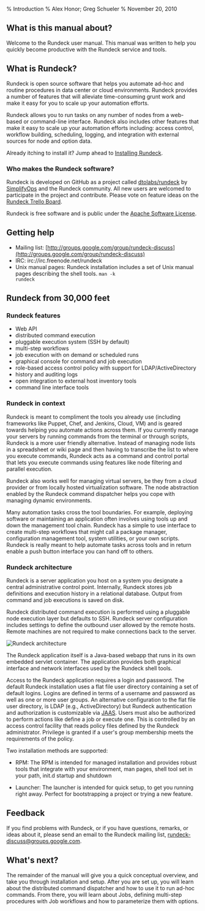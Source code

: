 % Introduction
% Alex Honor; Greg Schueler
% November 20, 2010

## What is this manual about?

Welcome to the Rundeck user manual. This manual was written to help
you quickly become productive with the Rundeck service and tools. 

## What is Rundeck?

Rundeck is open source software that helps you automate ad-hoc and routine
procedures in data center or cloud environments. Rundeck provides a number 
of features that will alleviate time-consuming grunt work and make it easy for
you to scale up your automation efforts.

Rundeck allows you to run tasks on any number of nodes from a web-based 
or command-line interface. Rundeck also includes other features that make 
it easy to scale up your automation efforts including: access control, workflow 
building, scheduling, logging, and integration with external sources for node and 
option data.

Already itching to install it? Jump ahead to
[Installing Rundeck](getting-started.html#installing-rundeck).


### Who makes the Rundeck software?

Rundeck is developed on GitHub as a project called
[dtolabs/rundeck](https://github.com/dtolabs/rundeck)
by [SimplifyOps](http://simplifyops.com) and the Rundeck community.
All new users are welcomed to participate in the project and contribute.
Please vote on feature ideas on the [Rundeck Trello Board](https://trello.com/b/sn3g9nOr/rundeck-development).

Rundeck is free software and is public under the [Apache Software License].

[Apache Software License]: http://www.apache.org/licenses/LICENSE-2.0.html

## Getting help

* Mailing list:
  [http://groups.google.com/group/rundeck-discuss](http://groups.google.com/group/rundeck-discuss)  
* IRC: irc://irc.freenode.net/rundeck
* Unix manual pages: Rundeck installation includes a set of Unix
  manual pages describing the shell tools. <code>man -k rundeck</code> 

## Rundeck from 30,000 feet

### Rundeck features

* Web API
* distributed command execution
* pluggable execution system (SSH by default)
* multi-step workflows 
* job execution with on demand or scheduled runs
* graphical console for command and job execution
* role-based access control policy with support for LDAP/ActiveDirectory
* history and auditing logs
* open integration to external host inventory tools
* command line interface tools


### Rundeck in context

Rundeck is meant to compliment the tools you already use 
(including frameworks like Puppet, Chef, and Jenkins, Cloud, VM) and is geared
towards helping you automate actions across them. If you currently
manage your servers by running commands from the terminal or through
scripts, Rundeck is a more user friendly
alternative. Instead of managing node lists in a spreadsheet or wiki
page and then having to transcribe the list to where you execute commands,
Rundeck acts as a command and control portal that lets you execute
commands using features like node filtering and parallel execution.

Rundeck also works well for managing virtual servers, be they from a
cloud provider or from locally hosted virtualization software. The
node abstraction enabled by the Rundeck command dispatcher 
helps you cope with managing dynamic environments.

Many automation tasks cross the tool boundaries. For example,
deploying software or maintaining an application often involves
using tools up and down the management tool chain. Rundeck has a simple
to use interface to create multi-step workflows that might call a
package manager, configuration management tool, system utilities, or your
own scripts. Rundeck is really meant to help automate tasks across
tools and  in return enable a push button interface you can hand off to others.

### Rundeck architecture

Rundeck is a server application you host on a system you designate 
a central administrative control point. Internally, Rundeck stores job
definitions and execution history in a relational database. Output
from command and job executions is saved on disk. 

Rundeck distributed command execution is performed using a pluggable
node execution layer but defaults to SSH. 
Rundeck server configuration includes settings to define the outbound
user allowed by the remote hosts. Remote machines
are not required to make connections back to the server.

![Rundeck architecture](../figures/fig0001.png)

The Rundeck application itself is a Java-based webapp that runs in its
own embedded servlet container. The application provides both
graphical interface and network interfaces used by the Rundeck shell
tools. 

Access to the Rundeck application requires a login and
password. The default Rundeck installation uses a flat file user
directory containing a set of default logins. Logins are defined in
terms of a username and password as well as one or more user
groups. An alternative configuration to the flat file user directory,
is LDAP (e.g., ActiveDirectory) but Rundeck authentication and authorization
is customizable via [JAAS](http://en.wikipedia.org/wiki/Java_Authentication_and_Authorization_Service).
Users must also be authorized to perform actions like define a job
or execute one. This is controlled by an access control facility that reads
policy files defined by the Rundeck administrator. Privilege is
granted if a user's group membership meets the requirements of the policy.

Two installation methods are supported:

* RPM: The RPM is intended for managed installation and provides
  robust tools that integrate with your environment, man pages, shell
  tool set in your path, init.d startup and shutdown  
  
* Launcher: The launcher is intended for quick setup, to get you
  running right away.  Perfect for bootstrapping a project or trying
  a new feature.  

## Feedback

If you find problems with Rundeck, or if you have questions, remarks, or 
ideas about it, please send an email to the Rundeck mailing list,
[rundeck-discuss@groups.google.com](mailto:rundeck-discuss@groups.google.com). 

## What's next?

The remainder of the manual will give you a quick conceptual overview,
and take you through installation and setup. After you are set up, you
will learn about the distributed command dispatcher and how to use it
to run ad-hoc commands. From there, you will learn about Jobs,
defining multi-step procedures with Job workflows and how to
parameterize them with options.


